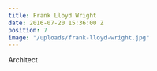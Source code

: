 ```yaml
---
title: Frank Lloyd Wright
date: 2016-07-20 15:36:00 Z
position: 7
image: "/uploads/frank-lloyd-wright.jpg"
---
```


Architect
